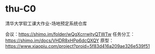 # thu-C0
清华大学软工课大作业-场地预定系统仓库

会议：https://shimo.im/folder/wQgXcrrwjtyQTWTw
任务分工：https://shimo.im/docs/VHDR8xHPp6dcQXQY
原型：https://www.xiaopiu.com/project?proid=5f83d416a209ae326e539f51
